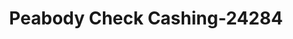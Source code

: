 ---
f_zip-code: 1960
f_state-code: MA
title: Peabody Check Cashing-24284
f_phone: 978-531-7770
f_city-only: Peabody
f_address: 15 Main Street Peabody
f_location-unique-id: '24284'
slug: peabody-check-cashing-24284
updated-on: '2024-05-30T13:46:58.046Z'
created-on: '2024-05-30T13:36:59.803Z'
published-on: '2024-05-30T13:54:32.469Z'
f_city-state: cms/city/peabody-ma.md
f_company: cms/company/peabody-check-cashing.md
f_state: cms/state/massachusetts.md
layout: '[payday-loan].html'
tags: payday-loan
---
